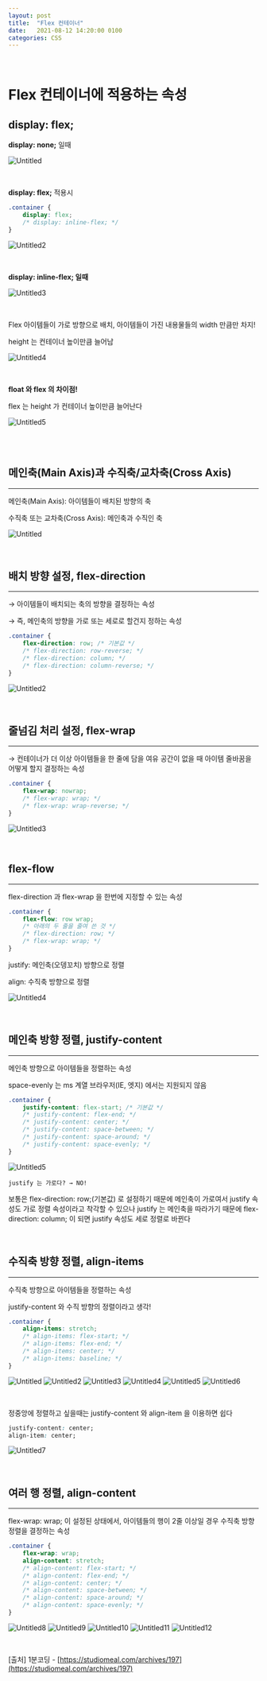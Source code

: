 ```yaml
---
layout: post
title:  "Flex 컨테이너"
date:   2021-08-12 14:20:00 0100
categories: CSS
---
```

<br>


# Flex 컨테이너에 적용하는 속성

## display: flex;

**display: none;** 일때

![Untitled](https://user-images.githubusercontent.com/79130276/129141259-08074c42-b283-45b6-870e-c82c02c22315.png)

<br>

**display: flex;** 적용시

```css
.container {
	display: flex;
	/* display: inline-flex; */
}
```

![Untitled2](https://user-images.githubusercontent.com/79130276/129141261-5fce5001-8662-4dab-9ace-5293eb0fe81d.png)

<br>

**display: inline-flex; 일때**

![Untitled3](https://user-images.githubusercontent.com/79130276/129141263-83dc277f-47d1-44a2-92f5-ccd85c3dab9c.png)

<br>

Flex 아이템들이 가로 방향으로 배치, 아이템들이 가진 내용물들의 width 만큼만 차지!

height 는 컨테이너 높이만큼 늘어남

![Untitled4](https://user-images.githubusercontent.com/79130276/129141264-632a6bc5-35a1-4d3e-a548-6bb6201c2c32.png)

<br>

**float 와 flex 의 차이점!**

flex 는 height 가 컨테이너 높이만큼 늘어난다

![Untitled5](https://user-images.githubusercontent.com/79130276/129141267-060e537f-4aaa-41af-a442-e64db320f3de.png)


<br>
<br>


## 메인축(Main Axis)과 수직축/교차축(Cross Axis)

---

메인축(Main Axis): 아이템들이 배치된 방향의 축

수직축 또는 교차축(Cross Axis): 메인축과 수직인 축

![Untitled](https://user-images.githubusercontent.com/79130276/129141582-0b1a3bbc-171f-465a-8bc4-00335334b774.png)

<br>

## 배치 방향 설정, flex-direction

---

→ 아이템들이 배치되는 축의 방향을 결정하는 속성

→ 즉, 메인축의 방향을 가로 또는 세로로 할건지 정하는 속성

```css
.container {
	flex-direction: row; /* 기본값 */
	/* flex-direction: row-reverse; */
	/* flex-direction: column; */
	/* flex-direction: column-reverse; */
}
```

![Untitled2](https://user-images.githubusercontent.com/79130276/129141590-71c638db-cf9c-4045-9ac6-41e2520e064a.png)

<br>

## 줄넘김 처리 설정, flex-wrap

---

→ 컨테이너가 더 이상 아이템들을 한 줄에 담을 여유 공간이 없을 때 아이템 줄바꿈을 어떻게 할지 결정하는 속성

```css
.container {
	flex-wrap: nowrap;
	/* flex-wrap: wrap; */
	/* flex-wrap: wrap-reverse; */
}
```

![Untitled3](https://user-images.githubusercontent.com/79130276/129141568-d00f4504-744e-488b-803f-3dee11280785.png)

<br>

## flex-flow

---

flex-direction 과 flex-wrap 을 한번에 지정할 수 있는 속성

```css
.container {
	flex-flow: row wrap;
	/* 아래의 두 줄을 줄여 쓴 것 */
	/* flex-direction: row; */
	/* flex-wrap: wrap; */
}
```

justify: 메인축(오뎅꼬치) 방향으로 정렬

align: 수직축 방향으로 정렬

![Untitled4](https://user-images.githubusercontent.com/79130276/129141573-82653756-ac81-4da7-8e99-7dab0cb5effd.png)

<br>

## 메인축 방향 정렬, justify-content

---

메인축 방향으로 아이템들을 정렬하는 속성

space-evenly 는 ms 계열 브라우저(IE, 엣지) 에서는 지원되지 않음

```css
.container {
	justify-content: flex-start; /* 기본값 */
	/* justify-content: flex-end; */
	/* justify-content: center; */
	/* justify-content: space-between; */
	/* justify-content: space-around; */
	/* justify-content: space-evenly; */
}
```

![Untitled5](https://user-images.githubusercontent.com/79130276/129141576-880a03e3-a359-4988-ab90-10f0f4cb8def.png)


`justify 는 가로다? → NO!`

보통은 flex-direction: row;(기본값) 로 설정하기 때문에 메인축이 가로여서 justify 속성도 가로 정렬 속성이라고 착각할 수 있으나 justify 는 메인축을 따라가기 때문에 flex-direction: column; 이 되면 justify 속성도 세로 정렬로 바뀐다

<br>

## 수직축 방향 정렬, align-items

---

수직축 방향으로 아이템들을 정렬하는 속성

justify-content 와 수직 방향의 정렬이라고 생각!

```css
.container {
	align-items: stretch;
	/* align-items: flex-start; */
	/* align-items: flex-end; */
	/* align-items: center; */
	/* align-items: baseline; */
}
```

![Untitled](https://user-images.githubusercontent.com/79130276/129141937-a49767b0-ba8c-4178-834a-a0fc63633bc5.png)
![Untitled2](https://user-images.githubusercontent.com/79130276/129141940-0d226cb4-56f5-4eaf-82a9-b67bc81e656a.png)
![Untitled3](https://user-images.githubusercontent.com/79130276/129141942-7736b1be-9e49-4881-9897-af6f3ab80af3.png)
![Untitled4](https://user-images.githubusercontent.com/79130276/129141943-eddd6396-e42a-4405-87e9-259edb0e751b.png)
![Untitled5](https://user-images.githubusercontent.com/79130276/129141945-743c561d-2c69-4757-96a3-c46ae2aedcc5.png)
![Untitled6](https://user-images.githubusercontent.com/79130276/129141947-9c8b09dc-2af7-4c1b-9654-b1fabc68919b.png)

<br>

정중앙에 정렬하고 싶을때는 justify-content 와 align-item 을 이용하면 쉽다

```css
justify-content: center;
align-item: center;
```

![Untitled7](https://user-images.githubusercontent.com/79130276/129141948-e2782782-bff6-40cf-b86e-a25e7d28166c.png)

<br>

## 여러 행 정렬, align-content

---

flex-wrap: wrap; 이 설정된 상태에서, 아이템들의 행이 2줄 이상일 경우 수직축 방향 정렬을 결정하는 속성

```css
.container {
	flex-wrap: wrap;
	align-content: stretch;
	/* align-content: flex-start; */
	/* align-content: flex-end; */
	/* align-content: center; */
	/* align-content: space-between; */
	/* align-content: space-around; */
	/* align-content: space-evenly; */
}
```
![Untitled8](https://user-images.githubusercontent.com/79130276/129141950-c5ff501c-a7d1-40ea-9a1b-23abd94d3be3.png)
![Untitled9](https://user-images.githubusercontent.com/79130276/129142056-ec77e998-8b21-4550-903b-1853576ce311.png)
![Untitled10](https://user-images.githubusercontent.com/79130276/129142063-3c91548c-f45a-4718-917a-363201ceb204.png)
![Untitled11](https://user-images.githubusercontent.com/79130276/129142066-a3f3c6af-16dd-4766-b212-91426f0d16c7.png)
![Untitled12](https://user-images.githubusercontent.com/79130276/129142067-7611f802-7a1c-492d-97fa-b44e93d1c51a.png)

<br>

[출처] 1분코딩 - [https://studiomeal.com/archives/197](https://studiomeal.com/archives/197)

<br>
<br>